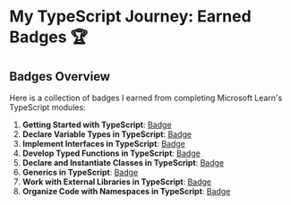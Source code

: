 # My TypeScript Journey: Earned Badges 🏆

## Badges Overview

Here is a collection of badges I earned from completing Microsoft Learn's TypeScript modules:

1. **Getting Started with TypeScript**: [Badge](https://learn.microsoft.com/api/achievements/share/en-us/ForestDeer-3376/9XTW537U?sharingId=699579B794B0BA61)
2. **Declare Variable Types in TypeScript**: [Badge](https://learn.microsoft.com/api/achievements/share/en-us/ForestDeer-3376/B6M5SCYD?sharingId=699579B794B0BA61)
3. **Implement Interfaces in TypeScript**: [Badge](https://learn.microsoft.com/api/achievements/share/en-us/ForestDeer-3376/B6M5SCYD?sharingId=699579B794B0BA61)
4. **Develop Typed Functions in TypeScript**: [Badge](https://learn.microsoft.com/api/achievements/share/en-us/ForestDeer-3376/P5ZJ8PX4?sharingId=699579B794B0BA61)
5. **Declare and Instantiate Classes in TypeScript**: [Badge](https://learn.microsoft.com/api/achievements/share/ru-ru/ForestDeer-3376/DCQUMWXJ?sharingId=699579B794B0BA61)
6. **Generics in TypeScript**: [Badge](https://learn.microsoft.com/api/achievements/share/ru-ru/ForestDeer-3376/J9EHDXQT?sharingId=699579B794B0BA61)
7. **Work with External Libraries in TypeScript**: [Badge](https://learn.microsoft.com/api/achievements/share/ru-ru/ForestDeer-3376/VDY5DENM?sharingId=699579B794B0BA61)
8. **Organize Code with Namespaces in TypeScript**: [Badge](https://learn.microsoft.com/api/achievements/share/ru-ru/ForestDeer-3376/ES765N4P?sharingId=699579B794B0BA61)
